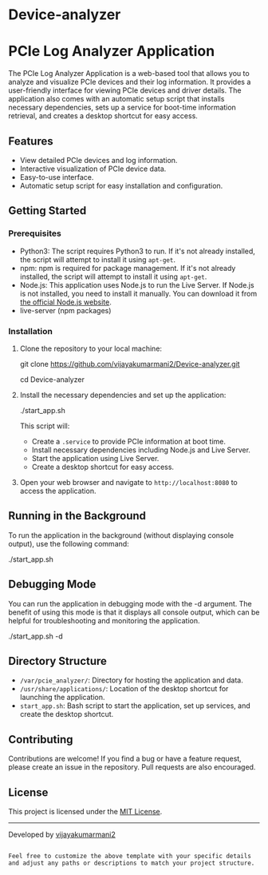 # Device-analyzer

# PCIe Log Analyzer Application

The PCIe Log Analyzer Application is a web-based tool that allows you to analyze and visualize PCIe devices and their log information. It provides a user-friendly interface for viewing PCIe devices and driver details. The application also comes with an automatic setup script that installs necessary dependencies, sets up a service for boot-time information retrieval, and creates a desktop shortcut for easy access.

## Features

- View detailed PCIe devices and log information.
- Interactive visualization of PCIe device data.
- Easy-to-use interface.
- Automatic setup script for easy installation and configuration.

## Getting Started

### Prerequisites

- Python3: The script requires Python3 to run. If it's not already installed, the script will attempt to install it using `apt-get`.
- npm: npm is required for package management. If it's not already installed, the script will attempt to install it using `apt-get`.
- Node.js: This application uses Node.js to run the Live Server. If Node.js is not installed, you need to install it manually. You can download it from [the official Node.js website](https://nodejs.org/).
- live-server (npm packages)
  
### Installation

1. Clone the repository to your local machine:

   
   git clone https://github.com/vijayakumarmani2/Device-analyzer.git
   
   cd Device-analyzer
   

3. Install the necessary dependencies and set up the application:

   ./start_app.sh
   

   This script will:
   - Create a `.service` to provide PCIe information at boot time.
   - Install necessary dependencies including Node.js and Live Server.
   - Start the application using Live Server.
   - Create a desktop shortcut for easy access.

4. Open your web browser and navigate to `http://localhost:8080` to access the application.

## Running in the Background

To run the application in the background (without displaying console output), use the following command:

./start_app.sh

## Debugging Mode

You can run the application in debugging mode with the -d argument. The benefit of using this mode is that it displays all console output, which can be helpful for troubleshooting and monitoring the application.

./start_app.sh -d

## Directory Structure

- `/var/pcie_analyzer/`: Directory for hosting the application and data.
- `/usr/share/applications/`: Location of the desktop shortcut for launching the application.
- `start_app.sh`: Bash script to start the application, set up services, and create the desktop shortcut.

## Contributing

Contributions are welcome! If you find a bug or have a feature request, please create an issue in the repository. Pull requests are also encouraged.

## License

This project is licensed under the [MIT License](LICENSE).

---

Developed by [vijayakumarmani2](https://github.com/vijayakumarmani2)
```

Feel free to customize the above template with your specific details and adjust any paths or descriptions to match your project structure.

